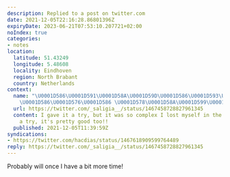 ```yaml
---
description: Replied to a post on twitter.com
date: 2021-12-05T22:16:28.86801396Z
expiryDate: 2023-06-21T07:53:10.207721+02:00
noIndex: true
categories:
- notes
location:
  latitude: 51.43249
  longitude: 5.48608
  locality: Eindhoven
  region: North Brabant
  country: Netherlands
context:
  name: "\U0001D586\U0001D591\U0001D58A\U0001D59D\U0001D586\U0001D593\U0001D589\U0001D597\U0001D58A
    \U0001D586\U0001D576\U0001D586 \U0001D578\U0001D58A\U0001D599\U0001D586\U0001D591\U0001D58D\U0001D594\U0001D591\U0001D58E\U0001D588"
  url: https://twitter.com/_saligia__/status/1467458728827961345
  content: I gave it a try, but it was so complex I lost myself in the mix. Give Glória
    a try, it's pretty good too!!
  published: 2021-12-05T11:39:59Z
syndications:
- https://twitter.com/hacdias/status/1467618909599764489
reply: https://twitter.com/_saligia__/status/1467458728827961345
---
```


Probably will once I have a bit more time!
